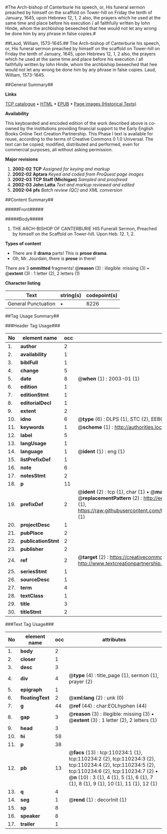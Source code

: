 #The Arch-bishop of Canterburie his speech, or, His funeral sermon  preached by himself on the scaffold on Tower-hill on Friday the tenth of January, 1645, upon Hebrews 12, 1, 2 also, the prayers which he used at the same time and place before his execution / all faithfully written by Iohn Hinde, whom the archbishop beseeched that hee would not let any wrong be done him by any phrase in false copies.#

##Laud, William, 1573-1645.##
The Arch-bishop of Canterburie his speech, or, His funeral sermon  preached by himself on the scaffold on Tower-hill on Friday the tenth of January, 1645, upon Hebrews 12, 1, 2 also, the prayers which he used at the same time and place before his execution / all faithfully written by Iohn Hinde, whom the archbishop beseeched that hee would not let any wrong be done him by any phrase in false copies.
Laud, William, 1573-1645.

##General Summary##

**Links**

[TCP catalogue](http://www.ota.ox.ac.uk/tcp/)  • 
[HTML](http://tei.it.ox.ac.uk/tcp/Texts-HTML/free/A49/A49716.html)  • 
[EPUB](http://tei.it.ox.ac.uk/tcp/Texts-EPUB/free/A49/A49716.epub) • 
[Page images (Historical Texts)](https://data.historicaltexts.jisc.ac.uk/view?pubId=eebo-31354701e&pageId=eebo-31354701e-110234-1)

**Availability**

This keyboarded and encoded edition of the
	       work described above is co-owned by the institutions
	       providing financial support to the Early English Books
	       Online Text Creation Partnership. This Phase I text is
	       available for reuse, according to the terms of Creative
	       Commons 0 1.0 Universal. The text can be copied,
	       modified, distributed and performed, even for
	       commercial purposes, all without asking permission.

**Major revisions**

1. __2002-02__ __TCP__ *Assigned for keying and markup*
1. __2002-02__ __Aptara__ *Keyed and coded from ProQuest page images*
1. __2002-03__ __TCP Staff (Michigan)__ *Sampled and proofread*
1. __2002-03__ __John Latta__ *Text and markup reviewed and edited*
1. __2002-04__ __pfs__ *Batch review (QC) and XML conversion*

##Content Summary##

#####Front#####

#####Body#####

1. THE
ARCH-BISHOP
OF
CANTERBURIE
HIS
Funerall Sermon,
Preached by himself on the Scaffold on Tower-hill. Upon Heb. 12. 1, 2.

**Types of content**

  * There are 8 **drama** parts! This is **prose drama**.
  * Oh, Mr. Jourdain, there is **prose** in there!

There are 3 **ommitted** fragments! 
 @__reason__ (3) : illegible: missing (3)  •  @__extent__ (3) : 1 letter (2), 2 letters (1)

**Character listing**


|Text|string(s)|codepoint(s)|
|---|---|---|
|General Punctuation|•|8226|

##Tag Usage Summary##

###Header Tag Usage###

|No|element name|occ|attributes|
|---|---|---|---|
|1.|__author__|2||
|2.|__availability__|1||
|3.|__biblFull__|1||
|4.|__change__|5||
|5.|__date__|8| @__when__ (1) : 2003-01 (1)|
|6.|__edition__|1||
|7.|__editionStmt__|1||
|8.|__editorialDecl__|1||
|9.|__extent__|2||
|10.|__idno__|6| @__type__ (6) : DLPS (1), STC (2), EEBO-CITATION (1), OCLC (1), VID (1)|
|11.|__keywords__|1| @__scheme__ (1) : http://authorities.loc.gov/ (1)|
|12.|__label__|5||
|13.|__langUsage__|1||
|14.|__language__|1| @__ident__ (1) : eng (1)|
|15.|__listPrefixDef__|1||
|16.|__note__|6||
|17.|__notesStmt__|2||
|18.|__p__|11||
|19.|__prefixDef__|2| @__ident__ (2) : tcp (1), char (1)  •  @__matchPattern__ (2) : ([0-9\-]+):([0-9IVX]+) (1), (.+) (1)  •  @__replacementPattern__ (2) : http://eebo.chadwyck.com/downloadtiff?vid=$1&page=$2 (1), https://raw.githubusercontent.com/textcreationpartnership/Texts/master/tcpchars.xml#$1 (1)|
|20.|__projectDesc__|1||
|21.|__pubPlace__|2||
|22.|__publicationStmt__|2||
|23.|__publisher__|2||
|24.|__ref__|2| @__target__ (2) : https://creativecommons.org/publicdomain/zero/1.0/ (1), http://www.textcreationpartnership.org/docs/. (1)|
|25.|__seriesStmt__|1||
|26.|__sourceDesc__|1||
|27.|__term__|4||
|28.|__textClass__|1||
|29.|__title__|3||
|30.|__titleStmt__|2||


###Text Tag Usage###

|No|element name|occ|attributes|
|---|---|---|---|
|1.|__body__|2||
|2.|__closer__|1||
|3.|__desc__|3||
|4.|__div__|4| @__type__ (4) : title_page (1), sermon (1), prayer (2)|
|5.|__epigraph__|1||
|6.|__floatingText__|2| @__xml:lang__ (2) : unk (0)|
|7.|__g__|44| @__ref__ (44) : char:EOLhyphen (44)|
|8.|__gap__|3| @__reason__ (3) : illegible: missing (3)  •  @__extent__ (3) : 1 letter (2), 2 letters (1)|
|9.|__head__|3||
|10.|__hi__|58||
|11.|__p__|38||
|12.|__pb__|13| @__facs__ (13) : tcp:110234:1 (1), tcp:110234:2 (2), tcp:110234:3 (2), tcp:110234:4 (2), tcp:110234:5 (2), tcp:110234:6 (2), tcp:110234:7 (2)  •  @__n__ (10) : 3 (1), 4 (1), 5 (1), 6 (1), 7 (1), 8 (1), 9 (1), 10 (1), 11 (1), 12 (1)|
|13.|__q__|4||
|14.|__seg__|1| @__rend__ (1) : decorInit (1)|
|15.|__sp__|8||
|16.|__speaker__|8||
|17.|__trailer__|1||
